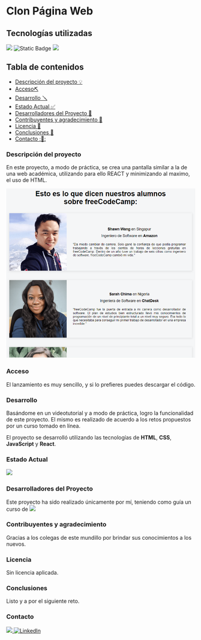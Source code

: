 # Clon Página Web


## Tecnologías utilizadas

<img src="https://img.shields.io/badge/HTML%205-F13D0D?style=for-the-badge&logo=html5&logoColor=white" style="max-width: 100%;"> <img alt="Static Badge" src="https://img.shields.io/badge/CSS3-1572B6?style=for-the-badge&logo=CSS3&logoColor=white"> <img src="https://img.shields.io/badge/React-20232A?style=for-the-badge&logo=react&logoColor=61DAFB">

## Tabla de contenidos

- [Descripción del proyecto :bulb:](#Descripción-del-proyecto)
- [Acceso⛏️](#Acceso)
- [Desarrollo 🪛](#Desarrollo)
- [Estado Actual :white_check_mark:](#Estado)
- [Desarrolladores del Proyecto :raising_hand:](#Desarrolladores-del-Proyecto)
- [Contribuyentes y agradecimiento :clap:](#Contribuyentes-y-agradecimiento.)
- [Licencia :vertical_traffic_light:](#Licencia)
- [Conclusiones :tada:](#Conclusiones)
- [Contacto ::calling::](#Contacto)

### Descripción del proyecto

En este proyecto, a modo de práctica, se crea una pantalla similar a la de una web académica, utilizando para ello REACT y minimizando al maximo, el uso de HTML.

![image](./src/imagenes/capturaDePantalla.png)


### Acceso

El lanzamiento es muy sencillo, y si lo prefieres puedes descargar el código.

### Desarrollo

Basándome en un videotutorial y a modo de práctica, logro la funcionalidad de este proyecto. El mismo es realizado de acuerdo a los retos propuestos por un curso tomado en línea.

El proyecto se desarrolló utilizando las tecnologías de **HTML**, **CSS**, **JavaScript** y **React**. 

### Estado Actual

<img src="https://img.shields.io/badge/FINALIZADO-GREEN?style=for-the-badge&label=ESTADO">


### Desarrolladores del Proyecto

Este proyecto ha sido realizado únicamente por mí, teniendo como guía un curso de <img src= "https://img.shields.io/badge/FreeCodeCamp-black?logo=freecodecamp
">

### Contribuyentes y agradecimiento

Gracias a los colegas de este mundillo por brindar sus conocimientos a los nuevos.

### Licencia

Sin licencia aplicada.

### Conclusiones 

Listo y a por el siguiente reto.

### Contacto
<a href = "mailto:gonllat@gmail.com"><img src="https://img.shields.io/badge/Gmail-C6362C?style=for-the-badge&logo=gmail&logoColor=white" target="_blank"> [![LinkedIn](https://img.shields.io/badge/-LinkedIn-%230077B5?style=for-the-badge&logo=linkedin&logoColor=white)](https://www.linkedin.com/in/gonzalo-llatser-acuña-6b206a1ba)
